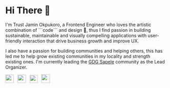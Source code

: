 # Hi There 👋
<p>I'm Trust Jamin Okpukoro, a Frontend Engineer who loves the artistic combination of ```code``` and design 🎨, thus I find passion in building sustainable, maintainable and visually compelling applications with user-friendly interaction that drive business growth and improve UX.</p>

I also have a passion for building communities and helping others, this has led me to help grow existing communities in my locality and strength existing ones. I'm currently leading the [GDG Sapele](https://developers.google.com/community/gdg) community as the Lead Organizer.


<p>
<a href="https://linkedin.com/in/trust-jamin"><img height="26" src="https://img.shields.io/badge/linkedin-%230077B5.svg?&style=for-the-badge&logo=linkedin&logoColor=white"></a>&nbsp;&nbsp;
<a href="https://medium.com/@codekyd"><img height="26" src="https://img.shields.io/badge/medium-%2312100E.svg?&style=for-the-badge&logo=medium&logoColor=white" alt=""></a>&nbsp;&nbsp;
<a href="https://twitter.com/codekyd"><img height="25" src="https://img.shields.io/badge/twitter-%231DA1F2.svg?&style=for-the-badge&logo=twitter&logoColor=white"></a>&nbsp;&nbsp;
<a href="mailto:hellocodekyd@gmail.com"><img height="27" src="https://img.shields.io/badge/Email-%230077B5.svg?&style=for-the-badge&logo=gmail" alt=""></a>
</p>

